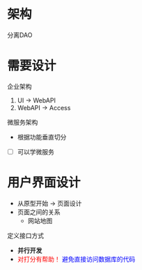 # 架构

分离DAO

# 需要设计

企业架构


1. UI -> WebAPI
2. WebAPI -> Access

微服务架构

- 根据功能垂直切分

- [ ] 可以学微服务

# 用户界面设计

- 从原型开始 -> 页面设计
- 页面之间的关系
  - 网站地图

定义接口方式

- **并行开发**
- <span style = "color:red">对打分有帮助！</span>
  <span style = "color:blue">避免直接访问数据库的代码</span>